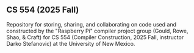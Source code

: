 ## CS 554 (2025 Fall)

Repository for storing, sharing, and collaborating on code used and
constructed by the "Raspberry Pi" compiler project group (Gould,
Rowe, Shao, & Craft) for CS 554 (Compiler Construction, 2025 Fall,
instructor Darko Stefanovic) at the University of New Mexico.